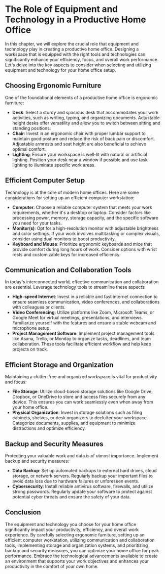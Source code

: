 The Role of Equipment and Technology in a Productive Home Office
=========================================================================

In this chapter, we will explore the crucial role that equipment and technology play in creating a productive home office. Designing a workspace that is equipped with the right tools and technologies can significantly enhance your efficiency, focus, and overall work performance. Let's delve into the key aspects to consider when selecting and utilizing equipment and technology for your home office setup.

**Choosing Ergonomic Furniture**
--------------------------------

One of the foundational elements of a productive home office is ergonomic furniture:

* **Desk**: Select a sturdy and spacious desk that accommodates your work activities, such as writing, typing, and organizing documents. Adjustable height desks offer versatility and allow you to switch between sitting and standing positions.
* **Chair**: Invest in an ergonomic chair with proper lumbar support to maintain good posture and reduce the risk of back pain or discomfort. Adjustable armrests and seat height are also beneficial to achieve optimal comfort.
* **Lighting**: Ensure your workspace is well-lit with natural or artificial lighting. Position your desk near a window if possible and use task lighting to illuminate specific work areas.

**Efficient Computer Setup**
----------------------------

Technology is at the core of modern home offices. Here are some considerations for setting up an efficient computer workstation:

* **Computer**: Choose a reliable computer system that meets your work requirements, whether it's a desktop or laptop. Consider factors like processing power, memory, storage capacity, and the specific software you need for your tasks.
* **Monitor(s)**: Opt for a high-resolution monitor with adjustable brightness and color settings. If your work involves multitasking or complex visuals, consider using dual monitors to boost productivity.
* **Keyboard and Mouse**: Prioritize ergonomic keyboards and mice that provide comfort during long hours of work. Consider options with wrist rests and customizable keys for increased efficiency.

**Communication and Collaboration Tools**
-----------------------------------------

In today's interconnected world, effective communication and collaboration are essential. Leverage technology tools to streamline these aspects:

* **High-speed Internet**: Invest in a reliable and fast internet connection to ensure seamless communication, video conferences, and collaborations with colleagues or clients.
* **Video Conferencing**: Utilize platforms like Zoom, Microsoft Teams, or Google Meet for virtual meetings, presentations, and interviews. Familiarize yourself with the features and ensure a stable webcam and microphone setup.
* **Project Management Software**: Implement project management tools like Asana, Trello, or Monday to organize tasks, deadlines, and team collaboration. These tools facilitate efficient workflow and help keep projects on track.

**Efficient Storage and Organization**
--------------------------------------

Maintaining a clutter-free and organized workspace is vital for productivity and focus:

* **File Storage**: Utilize cloud-based storage solutions like Google Drive, Dropbox, or OneDrive to store and access files securely from any device. This ensures you can work seamlessly even when away from your home office.
* **Physical Organization**: Invest in storage solutions such as filing cabinets, shelves, or desk organizers to declutter your workspace. Categorize documents, supplies, and equipment to minimize distractions and optimize efficiency.

**Backup and Security Measures**
--------------------------------

Protecting your valuable work and data is of utmost importance. Implement backup and security measures:

* **Data Backup**: Set up automated backups to external hard drives, cloud storage, or network servers. Regularly backup your important files to avoid data loss due to hardware failures or unforeseen events.
* **Cybersecurity**: Install reliable antivirus software, firewalls, and utilize strong passwords. Regularly update your software to protect against potential cyber threats and ensure the safety of your data.

**Conclusion**
--------------

The equipment and technology you choose for your home office significantly impact your productivity, efficiency, and overall work experience. By carefully selecting ergonomic furniture, setting up an efficient computer workstation, utilizing communication and collaboration tools, implementing storage and organization systems, and prioritizing backup and security measures, you can optimize your home office for peak performance. Embrace the technological advancements available to create an environment that supports your work objectives and enhances your productivity in the comfort of your own home.
